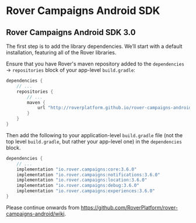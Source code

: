 # Rover Campaigns Android SDK

## Rover Campaigns Android SDK 3.0

The first step is to add the library dependencies.  We’ll start with a default
installation, featuring all of the Rover libraries.

Ensure that you have Rover's maven repository added to the `dependencies` →
`repositories` block of your app-level `build.gradle`:

```groovy
dependencies {
    // ...
    repositories {
        // ...
        maven {
            url "http://roverplatform.github.io/rover-campaigns-android/maven"
        }
    }
}
```

Then add the following to your application-level `build.gradle` file (not the
top level `build.gradle`, but rather your app-level one) in the `dependencies`
block.

```groovy
dependencies {
    // ...
    implementation "io.rover.campaigns:core:3.6.0"
    implementation "io.rover.campaigns:notifications:3.6.0"
    implementation "io.rover.campaigns:location:3.6.0"
    implementation "io.rover.campaigns:debug:3.6.0"
    implementation "io.rover.campaigns:experiences:3.6.0"
}
```

Please continue onwards from https://github.com/RoverPlatform/rover-campaigns-android/wiki.
